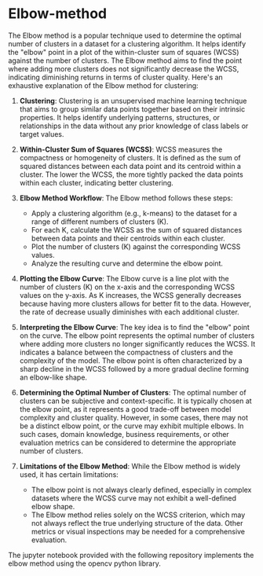 # Elbow-method


The Elbow method is a popular technique used to determine the optimal number of clusters in a dataset for a clustering algorithm. It helps identify the "elbow" point in a plot of the within-cluster sum of squares (WCSS) against the number of clusters. The Elbow method aims to find the point where adding more clusters does not significantly decrease the WCSS, indicating diminishing returns in terms of cluster quality. Here's an exhaustive explanation of the Elbow method for clustering:

1. **Clustering**: Clustering is an unsupervised machine learning technique that aims to group similar data points together based on their intrinsic properties. It helps identify underlying patterns, structures, or relationships in the data without any prior knowledge of class labels or target values.

2. **Within-Cluster Sum of Squares (WCSS)**: WCSS measures the compactness or homogeneity of clusters. It is defined as the sum of squared distances between each data point and its centroid within a cluster. The lower the WCSS, the more tightly packed the data points within each cluster, indicating better clustering.

3. **Elbow Method Workflow**: The Elbow method follows these steps:
   - Apply a clustering algorithm (e.g., k-means) to the dataset for a range of different numbers of clusters (K).
   - For each K, calculate the WCSS as the sum of squared distances between data points and their centroids within each cluster.
   - Plot the number of clusters (K) against the corresponding WCSS values.
   - Analyze the resulting curve and determine the elbow point.

4. **Plotting the Elbow Curve**: The Elbow curve is a line plot with the number of clusters (K) on the x-axis and the corresponding WCSS values on the y-axis. As K increases, the WCSS generally decreases because having more clusters allows for better fit to the data. However, the rate of decrease usually diminishes with each additional cluster.

5. **Interpreting the Elbow Curve**: The key idea is to find the "elbow" point on the curve. The elbow point represents the optimal number of clusters where adding more clusters no longer significantly reduces the WCSS. It indicates a balance between the compactness of clusters and the complexity of the model. The elbow point is often characterized by a sharp decline in the WCSS followed by a more gradual decline forming an elbow-like shape.

6. **Determining the Optimal Number of Clusters**: The optimal number of clusters can be subjective and context-specific. It is typically chosen at the elbow point, as it represents a good trade-off between model complexity and cluster quality. However, in some cases, there may not be a distinct elbow point, or the curve may exhibit multiple elbows. In such cases, domain knowledge, business requirements, or other evaluation metrics can be considered to determine the appropriate number of clusters.

7. **Limitations of the Elbow Method**: While the Elbow method is widely used, it has certain limitations:
   - The elbow point is not always clearly defined, especially in complex datasets where the WCSS curve may not exhibit a well-defined elbow shape.
   - The Elbow method relies solely on the WCSS criterion, which may not always reflect the true underlying structure of the data. Other metrics or visual inspections may be needed for a comprehensive evaluation.

The jupyter notebook provided with the following repository implements the elbow method using the opencv python library.
